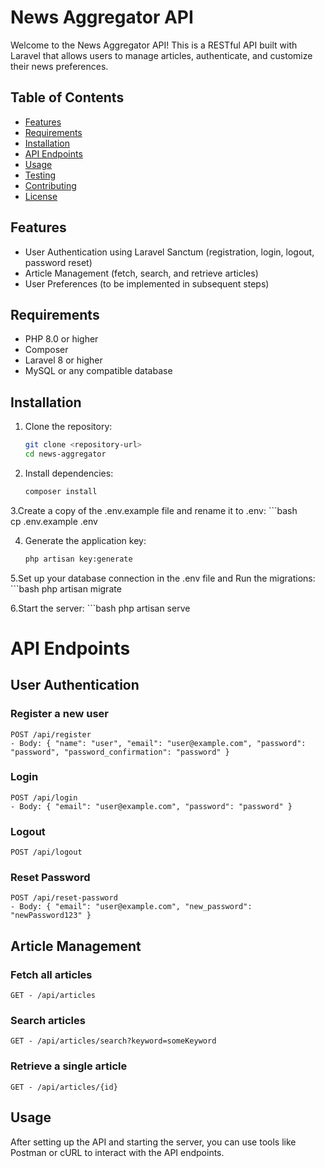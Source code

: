 # News Aggregator API

Welcome to the News Aggregator API! This is a RESTful API built with Laravel that allows users to manage articles, authenticate, and customize their news preferences.

## Table of Contents
- [Features](#features)
- [Requirements](#requirements)
- [Installation](#installation)
- [API Endpoints](#api-endpoints)
- [Usage](#usage)
- [Testing](#testing)
- [Contributing](#contributing)
- [License](#license)

## Features
- User Authentication using Laravel Sanctum (registration, login, logout, password reset)
- Article Management (fetch, search, and retrieve articles)
- User Preferences (to be implemented in subsequent steps)

## Requirements
- PHP 8.0 or higher
- Composer
- Laravel 8 or higher
- MySQL or any compatible database

## Installation

1. Clone the repository:
   ```bash
   git clone <repository-url>
   cd news-aggregator

2. Install dependencies:
    ```bash
   composer install

3.Create a copy of the .env.example file and rename it to .env:
    ```bash    
    cp .env.example .env

4. Generate the application key:
    ```bash
    php artisan key:generate

5.Set up your database connection in the .env file and Run the migrations: 
    ```bash
    php artisan migrate
    
6.Start the server: 
    ```bash
    php artisan serve

# API Endpoints
## User Authentication

### Register a new user
    POST /api/register
    - Body: { "name": "user", "email": "user@example.com", "password": "password", "password_confirmation": "password" }

    
### Login
    POST /api/login
    - Body: { "email": "user@example.com", "password": "password" }

### Logout
    POST /api/logout
    
### Reset Password
    POST /api/reset-password
    - Body: { "email": "user@example.com", "new_password": "newPassword123" }

## Article Management
### Fetch all articles
    GET - /api/articles
    
### Search articles
    GET - /api/articles/search?keyword=someKeyword
    
### Retrieve a single article
    GET - /api/articles/{id}

## Usage
After setting up the API and starting the server, you can use tools like Postman or cURL to interact with the API endpoints.

